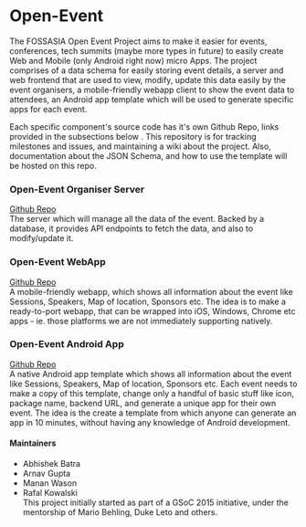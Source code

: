# Open-Event
The FOSSASIA Open Event Project aims to make it easier for events, conferences, tech summits (maybe more types in future) to easily create Web and Mobile (only Android right now) micro Apps. The project comprises of a data schema for easily storing event details, a server and web frontend that are used to view, modify, update this data easily by the event organisers, a mobile-friendly webapp client to show the event data to attendees, an Android app template which will be used to generate specific apps for each event.   

Each specific component's source code has it's own Github Repo, links provided in the subsections below . This repository is for tracking milestones and issues, and maintaining a wiki about the project. Also, documentation about the JSON Schema, and how to use the template will be hosted on this repo.   

### Open-Event Organiser Server
[Github Repo](https://github.com/fossasia/open-event-orga-server)   
The server which will manage all the data of the event. Backed by a database, it provides API endpoints to fetch the data, and also to modify/update it.    

### Open-Event WebApp
[Github Repo](https://github.com/fossasia/open-event-webapp)   
A mobile-friendly webapp, which shows all information about the event like Sessions, Speakers, Map of location, Sponsors etc. The idea is to make a ready-to-port webapp, that can be wrapped into iOS, Windows, Chrome etc apps - ie. those platforms we are not immediately supporting natively.    

### Open-Event Android App
[Github Repo](https://github.com/fossasia/open-event-android)   
A native Android app template which shows all information about the event like Sessions, Speakers, Map of location, Sponsors etc. Each event needs to make a copy of this template, change only a handful of basic stuff like icon, package name, backend URL, and generate a unique app for their own event. The idea is the create a template from which anyone can generate an app in 10 minutes, without having any knowledge of Android development.    


#### Maintainers
 * Abhishek Batra  
 * Arnav Gupta   
 * Manan Wason     
 * Rafal Kowalski   
This project initially started as part of a GSoC 2015 initiative, under the mentorship of Mario Behling, Duke Leto and others.    
